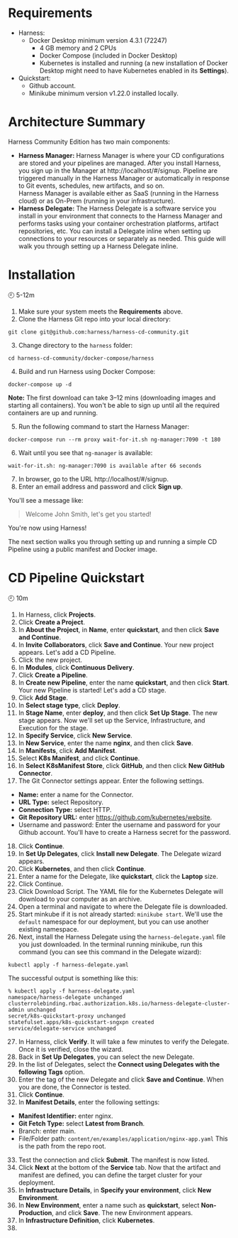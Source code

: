# Requirements
- Harness: 
  - Docker Desktop minimum version 4.3.1 (72247)
    - 4 GB memory and 2 CPUs
    - Docker Compose (included in Docker Desktop)
    - Kubernetes is installed and running (a new installation of Docker Desktop might need to have Kubernetes enabled in its **Settings**).
- Quickstart:
  - Github account.
  - Minikube minimum version v1.22.0 installed locally.

# Architecture Summary

Harness Community Edition has two main components:

-   **Harness Manager:** Harness Manager is where your CD configurations are stored and your pipelines are managed. After you install Harness, you sign up in the Manager at http://localhost/#/signup.
    Pipeline are triggered manually in the Harness Manager or automatically in response to Git events, schedules, new artifacts, and so on.  
    Harness Manager is available either as SaaS (running in the Harness cloud) or as On-Prem (running in your infrastructure).
-   **Harness Delegate:** The Harness Delegate is a software service you install in your environment that connects to the Harness Manager and performs tasks using your container orchestration platforms, artifact repositories, etc.
   You can install a Delegate inline when setting up connections to your resources or separately as needed. This guide will walk you through setting up a Harness Delegate inline.

# Installation
:clock9: 5-12m

 1. Make sure your system meets the **Requirements** above.
 2. Clone the Harness Git repo into your local directory:
 ```
 git clone git@github.com:harness/harness-cd-community.git
```
 
 3. Change directory to the `harness` folder:
```
cd harness-cd-community/docker-compose/harness
```
 4. Build and run Harness using Docker Compose:
```
docker-compose up -d
```
**Note:** The first download can take 3–12 mins (downloading images and starting all containers). You won't be able to sign up until all the required containers are up and running.

 5. Run the following command to start the Harness Manager:
 ```
 docker-compose run --rm proxy wait-for-it.sh ng-manager:7090 -t 180
 ```
 6. Wait until you see that `ng-manager` is available:
 ```
 wait-for-it.sh: ng-manager:7090 is available after 66 seconds
 ```
 
 7. In browser, go to the URL http://localhost/#/signup.
 8. Enter an email address and password and click **Sign up**.

You'll see a message like:

> Welcome John Smith, let's get you started!

You're now using Harness!

The next section walks you through setting up and running a simple CD Pipeline using a public manifest and Docker image.

# CD Pipeline Quickstart
:clock9: 10m

1. In Harness, click **Projects**.
2. Click **Create a Project**.
3. In **About the Project**, in **Name**, enter **quickstart**, and then click **Save and Continue**.
4. In **Invite Collaborators**, click **Save and Continue**.
Your new project appears. Let's add a CD Pipeline.
5. Click the new project.
6. In **Modules**, click **Continuous Delivery**.
7. Click **Create a Pipeline**.
8. In **Create new Pipeline**, enter the name **quickstart**, and then click **Start**.
Your new Pipeline is started! Let's add a CD stage.
9. Click **Add Stage**.
10. In **Select stage type**, click **Deploy**.
11. In **Stage Name**, enter **deploy**, and then click **Set Up Stage**.
The new stage appears. Now we'll set up the Service, Infrastructure, and Execution for the stage.
12. In **Specify Service**, click **New Service**.
13. In **New Service**, enter the name **nginx**, and then click **Save**.
14. In **Manifests**, click **Add Manifest**.
15. Select **K8s Manifest**, and click **Continue**.
16. In **Select K8sManifest Store**, click **GitHub**, and then click **New GitHub Connector**.
17. The Git Connector settings appear. Enter the following settings.
- **Name:** enter a name for the Connector.
- **URL Type:** select Repository.
- **Connection Type:** select HTTP.
- **Git Repository URL:** enter https://github.com/kubernetes/website.
- Username and password: Enter the username and password for your Github account. You'll have to create a Harness secret for the password.
18. Click **Continue**.
19. In **Set Up Delegates**, click **Install new Delegate**. The Delegate wizard appears.
20. Click **Kubernetes**, and then click **Continue**.
21. Enter a name for the Delegate, like **quickstart**, click the **Laptop** size.
22. Click Continue.
23. Click Download Script. The YAML file for the Kubernetes Delegate will download to your computer as an archive.
24. Open a terminal and navigate to where the Delegate file is downloaded.
25. Start minkube if it is not already started: `minikube start`. We'll use the `default` namespace for our deployment, but you can use another existing namespace.
26. Next, install the Harness Delegate using the `harness-delegate.yaml` file you just downloaded. In the terminal running minikube, run this command (you can see this command in the Delegate wizard):

```
kubectl apply -f harness-delegate.yaml
```
The successful output is something like this:
```
% kubectl apply -f harness-delegate.yaml
namespace/harness-delegate unchanged
clusterrolebinding.rbac.authorization.k8s.io/harness-delegate-cluster-admin unchanged
secret/k8s-quickstart-proxy unchanged
statefulset.apps/k8s-quickstart-sngxpn created
service/delegate-service unchanged
```
27. In Harness, click **Verify**. It will take a few minutes to verify the Delegate. Once it is verified, close the wizard.
28. Back in **Set Up Delegates**, you can select the new Delegate.
29. In the list of Delegates, select the **Connect using Delegates with the following Tags** option.
30. Enter the tag of the new Delegate and click **Save and Continue**. When you are done, the Connector is tested. 
31. Click **Continue**.
32. In **Manifest Details**, enter the following settings:

- **Manifest Identifier:** enter nginx.
- **Git Fetch Type:** select **Latest from Branch**.
- Branch: enter main.
- File/Folder path: `content/en/examples/application/nginx-app.yaml` This is the path from the repo root.
33. Test the connection and click **Submit**. The manifest is now listed.
34. Click **Next** at the bottom of the **Service** tab. Now that the artifact and manifest are defined, you can define the target cluster for your deployment.
35. In **Infrastructure Details**, in **Specify your environment**, click **New Environment**.
36. In **New Environment**, enter a name such as **quickstart**, select **Non-Production**, and click **Save**. The new Environment appears.
37. In **Infrastructure Definition**, click **Kubernetes**.
38. 
